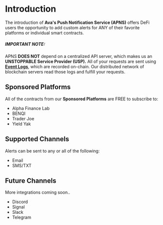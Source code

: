 # Introduction

The introduction of **Ava's Push Notification Service (APNS)** offers DeFi users the opportunity to add custom alerts for ANY of their favorite platforms or individual smart contracts.

##### IMPORTANT NOTE:  
APNS **DOES NOT** depend on a centralized API server, which makes us an **UNSTOPPABLE Service Provider (USP).**
All of your requests are sent using **[Event Logs]()**, which are recorded on-chain.
Our distributed network of blockchain servers read those logs and fulfill your requests.


## Sponsored Platforms

All of the contracts from our **Sponsored Platforms** are FREE to subscribe to:

- Alpha Finance Lab
- BENQI
- Trader Joe
- Yield Yak

## Supported Channels

Alerts can be sent to any or all of the following:

- Email
- SMS/TXT

## Future Channels

More integrations coming soon..

- Discord
- Signal
- Slack
- Telegram
